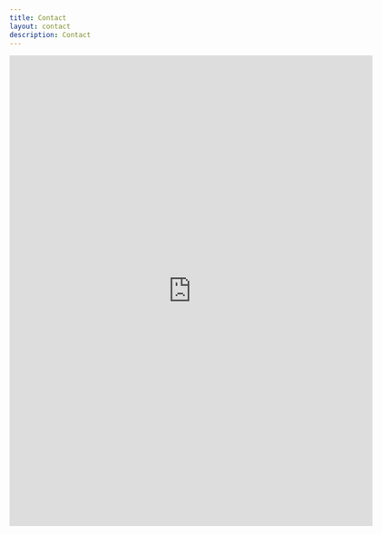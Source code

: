 ```yaml
---
title: Contact
layout: contact
description: Contact
---
```

<iframe src="https://docs.google.com/forms/d/e/1FAIpQLScwOugf-RIeLJHPHIdlZUoLyZI4SC-epfjWr6PHfJ3KibGHYg/viewform?embedded=true" width="640" height="829" frameborder="0" marginheight="0" marginwidth="0">Loading…</iframe>
